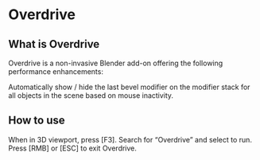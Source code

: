 # Overdrive

## What is Overdrive ##
Overdrive is a non-invasive Blender add-on offering the following performance enhancements:

Automatically show / hide the last bevel modifier on the modifier stack for all objects in the scene based on mouse inactivity.

## How to use ##
When in 3D viewport, press [F3].  Search for “Overdrive” and select to run.
Press [RMB] or [ESC] to exit Overdrive.
